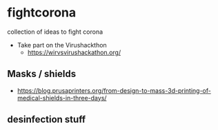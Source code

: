 # fightcorona
collection of ideas to fight corona

* Take part on the Virushackthon
  * https://wirvsvirushackathon.org/


## Masks / shields
* https://blog.prusaprinters.org/from-design-to-mass-3d-printing-of-medical-shields-in-three-days/

## desinfection stuff

